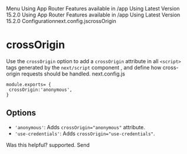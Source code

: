Menu
Using App Router
Features available in /app
Using Latest Version
15.2.0
Using App Router
Features available in /app
Using Latest Version
15.2.0
Configurationnext.config.jscrossOrigin
# crossOrigin
Use the `crossOrigin` option to add a `crossOrigin` attribute in all `<script>` tags generated by the `next/script` component , and define how cross-origin requests should be handled.
next.config.js
```
module.exports= {
 crossOrigin:'anonymous',
}
```

## Options
  * `'anonymous'`: Adds `crossOrigin="anonymous"` attribute.
  * `'use-credentials'`: Adds `crossOrigin="use-credentials"`.


Was this helpful?
supported.
Send
